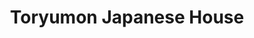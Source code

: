 ---
layout: place
title: "Toryumon Japanese House"
permalink: /district-of-columbia/washington/toryumon-japanese-house.html
stateAbbr: DC
stateName: District of Columbia
cityName: Washington
place_id: ChIJj9dFYl23t4kRtofPHMPFewA
photos:
  - name: >-
      places/ChIJj9dFYl23t4kRtofPHMPFewA/photos/AeeoHcLGJySFsa-625Nnw2FUcJYuhYNsIllaTYRG0Oc6cwIb4J0q_8iG6440oM-d1z9v8bCIipG5GEprm4s3DKTMXkPSyXaW94vO1M-lvxo_sDXRrRA4tVG8xhwsrvQbH-4BJ4YSYNJtKeFCssy-KdA8mboIQ9EW2fmfTLWOj9hUgQ7pDHF9_xBnINDVs8PmJGNrwl_vNeB4mdIUAYIq8wB3NdpqF-TDRZEKOUKtX29F9odJLTXZpX6m5w014JGXIttaaij2DIqmFcP8B8SXMOF2lN1lneLXFCvYKVRMC2oP615NIA
    widthPx: 1890
    heightPx: 1078
    authorAttributions:
      - displayName: Toryumon Japanese House
        uri: https://maps.google.com/maps/contrib/100609488828992243492
        photoUri: >-
          https://lh3.googleusercontent.com/a-/ALV-UjWs5qkS3plCbRuUpa3LcVMZMcelaYE_xQ853LQVwYZIKEFOzoiU=s100-p-k-no-mo
    flagContentUri: >-
      https://www.google.com/local/imagery/report/?cb_client=maps_api_places.places_api&image_key=!1e10!2sAF1QipOJJ1Rigj18B5eRPYFAOTG74qfHQHkU16Rh8Ik_&hl=en-US
    googleMapsUri: >-
      https://www.google.com/maps/place//data=!3m4!1e2!3m2!1sAF1QipOJJ1Rigj18B5eRPYFAOTG74qfHQHkU16Rh8Ik_!2e10!4m2!3m1!1s0x89b7b75d6245d78f:0x7bc5c31ccf87b6
  - name: >-
      places/ChIJj9dFYl23t4kRtofPHMPFewA/photos/AeeoHcLOJF1qJU7O1xz3a5Ff3v_SLOk_5B7uQHpDu1vUjPAAwYrAcRc5sfBWUczOTuiEh_7J0mb07DSbgkixL-VYagh9rbmvzSJG-R3JuUrnxiSqdCCdn7da65_gMG6_UxuhLi-8WcXXxlzQScmS_ri7HttpG8DbuU558T6e644xKRx6YqZmtN4bJ5B2jMGa0cYAIoIAx5_DA_1ClF6Q6atOqkdt-YoP3m7Vv70fz_Odl2svl1xjm_LVTQouEwusLuYafq2eSoBcj8rcM6sF_N6S3KBSUF8v5X_9BUH62QhU0aSQ9A
    widthPx: 1080
    heightPx: 1920
    authorAttributions:
      - displayName: Toryumon Japanese House
        uri: https://maps.google.com/maps/contrib/100609488828992243492
        photoUri: >-
          https://lh3.googleusercontent.com/a-/ALV-UjWs5qkS3plCbRuUpa3LcVMZMcelaYE_xQ853LQVwYZIKEFOzoiU=s100-p-k-no-mo
    flagContentUri: >-
      https://www.google.com/local/imagery/report/?cb_client=maps_api_places.places_api&image_key=!1e10!2sAF1QipN2kZdgCNFwWCSBhfiSp00iXuEkn3MgLtsQTlYU&hl=en-US
    googleMapsUri: >-
      https://www.google.com/maps/place//data=!3m4!1e2!3m2!1sAF1QipN2kZdgCNFwWCSBhfiSp00iXuEkn3MgLtsQTlYU!2e10!4m2!3m1!1s0x89b7b75d6245d78f:0x7bc5c31ccf87b6
  - name: >-
      places/ChIJj9dFYl23t4kRtofPHMPFewA/photos/AeeoHcJ_H2vPyFnm1pTGh_H1G8E5f284cw_RFHbombiIm2jdog-s2v4dLFrrbQoeyZGCueYfagd1K6yzBkurO4bFc9i0VK-jv6XCiKRdvQnmHkElNAIVQzBvVWKwIN1OBdJp4eF857xroCHIX5c0bIgxsBNIeZO339XU8PXKYXyGpE2spiL6h0tcCdwCn4hSS1DSJPldIQ7f4p1c2uC1Gks8_cmzPzpocC-jI6cbJu_tDD_UU_ezqe9aXzsMCfQAWYvaJZ4jTnqxkUe7McTN_kxMG6dwioZvw-bYaQuc0GGm2sr_ng
    widthPx: 616
    heightPx: 576
    authorAttributions:
      - displayName: Toryumon Japanese House
        uri: https://maps.google.com/maps/contrib/100609488828992243492
        photoUri: >-
          https://lh3.googleusercontent.com/a-/ALV-UjWs5qkS3plCbRuUpa3LcVMZMcelaYE_xQ853LQVwYZIKEFOzoiU=s100-p-k-no-mo
    flagContentUri: >-
      https://www.google.com/local/imagery/report/?cb_client=maps_api_places.places_api&image_key=!1e10!2sAF1QipMp2795pfkXdsMOBvCME7XV23gETrYDPL5KlLoo&hl=en-US
    googleMapsUri: >-
      https://www.google.com/maps/place//data=!3m4!1e2!3m2!1sAF1QipMp2795pfkXdsMOBvCME7XV23gETrYDPL5KlLoo!2e10!4m2!3m1!1s0x89b7b75d6245d78f:0x7bc5c31ccf87b6
  - name: >-
      places/ChIJj9dFYl23t4kRtofPHMPFewA/photos/AeeoHcLGvrnfshN25bij41SqOuQW90ttB7BUrYrrV22MDp6oZG8NS_8sEHqKnHkMngStJAjrfL5Yaf9InxrnbAlvgEqA5K8JmQWB9rtxTJFe7xlQlmug1cg0erfCb_NU-GdiT63oB2JrVIXzZtFZspBLntwNKjO0ju1QRG-iTTslpO5yATW0W3rceW7gk-93HozY4TLgDcoyGtn_Oirahe0fK9sfZ0wroqA_welKxt8l7LzCPX5pRiwZlEkP0joRXkgPwCBUXY5AX0J6ifgfbyYVUA908VMmWvEcmQpQ6UIZmOb74w
    widthPx: 1182
    heightPx: 903
    authorAttributions:
      - displayName: Toryumon Japanese House
        uri: https://maps.google.com/maps/contrib/100609488828992243492
        photoUri: >-
          https://lh3.googleusercontent.com/a-/ALV-UjWs5qkS3plCbRuUpa3LcVMZMcelaYE_xQ853LQVwYZIKEFOzoiU=s100-p-k-no-mo
    flagContentUri: >-
      https://www.google.com/local/imagery/report/?cb_client=maps_api_places.places_api&image_key=!1e10!2sAF1QipM0qoJN7dvFPobzMsbHAl_XwDJ8Dr2BA1nqYIDq&hl=en-US
    googleMapsUri: >-
      https://www.google.com/maps/place//data=!3m4!1e2!3m2!1sAF1QipM0qoJN7dvFPobzMsbHAl_XwDJ8Dr2BA1nqYIDq!2e10!4m2!3m1!1s0x89b7b75d6245d78f:0x7bc5c31ccf87b6
  - name: >-
      places/ChIJj9dFYl23t4kRtofPHMPFewA/photos/AeeoHcLgcl7T9lJXxIL_CUXXhw3OEdbmXTkemwvIqmcOZVsUzstjGHnuWX2x-04Bx1ts_XJ6zPo6VTrkfZpSBxmPHQPkuY0bJmcncpmQNOp07U6RNdgMUxe3j2Cg9P1Jb-azAAZH2wmI22aYBq1xSaeZ4ulO5CVEFUinPaltzfogGp9ABOpLSwFrwX3_HlAkw0kzHwppbH3lsNbSSIZ4hJuMl_xzkw1jG5A88Dlp48zGn38zzxhKiTF-XJaCGrnrfd-Ui5U8jMq77h8GddcL8WPuMaVCA0_ETqtTvXlymWuEznfqWfbEJNGM1mYZ-prXPbM_fH-DmcNByeh2f9myb1zuK7r_cqOyXWK_k61u2HyoAQ_WIhJ_0LNL31Zqo8XHI63cyQkByhSVVhPJ9NkAXKWKnNzOiWw5E6pI9O_H4wa9elKKsw
    widthPx: 3024
    heightPx: 4032
    authorAttributions:
      - displayName: Arina
        uri: https://maps.google.com/maps/contrib/112423762916189676485
        photoUri: >-
          https://lh3.googleusercontent.com/a-/ALV-UjXGPLaNSRed-2MAJyFh2NaPHwLI8z6P_zPqAtDwQGIp3_g4K0jzcQ=s100-p-k-no-mo
    flagContentUri: >-
      https://www.google.com/local/imagery/report/?cb_client=maps_api_places.places_api&image_key=!1e10!2sCIHM0ogKEICAgMCIrPCrPQ&hl=en-US
    googleMapsUri: >-
      https://www.google.com/maps/place//data=!3m4!1e2!3m2!1sCIHM0ogKEICAgMCIrPCrPQ!2e10!4m2!3m1!1s0x89b7b75d6245d78f:0x7bc5c31ccf87b6
  - name: >-
      places/ChIJj9dFYl23t4kRtofPHMPFewA/photos/AeeoHcKKGk7k7IUTfU5sntykmhcT4qWinTe2VkQe7sz7V-Kk4TmTfFfAY69l_FQoli_Qb7zHFLOhtyGBFNzQir1LYDX2Rt2WYvb3yOFuYift74dAZL-yDa6S35YKb0Yd3_iw6J0TGt1lNZmeh3uxVPffhqGzhtk7kukZbhE5HEwBLmjsntrAydQ7elxh3OMRq2rET8gMOPDFx_EYIS_rM12w6kz8sb_bGE5Es2wBwY-2-0_fbkB2z4OIFkFgjVx5gSNt3zkbQrK9E152C0akwTC4zvgaMpyWopqBIyBFVs73hRuNBw
    widthPx: 932
    heightPx: 755
    authorAttributions:
      - displayName: Toryumon Japanese House
        uri: https://maps.google.com/maps/contrib/100609488828992243492
        photoUri: >-
          https://lh3.googleusercontent.com/a-/ALV-UjWs5qkS3plCbRuUpa3LcVMZMcelaYE_xQ853LQVwYZIKEFOzoiU=s100-p-k-no-mo
    flagContentUri: >-
      https://www.google.com/local/imagery/report/?cb_client=maps_api_places.places_api&image_key=!1e10!2sAF1QipNFBpQ01DGL_ur_VtO1EHzruw4nkToI_DCaeOhT&hl=en-US
    googleMapsUri: >-
      https://www.google.com/maps/place//data=!3m4!1e2!3m2!1sAF1QipNFBpQ01DGL_ur_VtO1EHzruw4nkToI_DCaeOhT!2e10!4m2!3m1!1s0x89b7b75d6245d78f:0x7bc5c31ccf87b6
  - name: >-
      places/ChIJj9dFYl23t4kRtofPHMPFewA/photos/AeeoHcIjdema7ui67NGe0JtOMK1vSPAgEhQ2m7BJJW14F1h-N-4IVFgOI9D9DfgoYAB7YiemLnDXFU22MPACJNLeoSgLwuNb8sFXT32CUddpHaZ-fP0tBCHmtdeaJ8OcZEo9pcfGeDKd9Jjvd_5IZNuDyrxk8CpDx4Uw3DBOZAO0mKkwLNM9MnvY-vSaAREWmrO3UwN8N0J_7L3dxleL8XKHvO2eWnX1Jazj4bNE72UCL9OQYmsLgmgaOcKKiAVh8K2B_Za2qz4azBogomyEUK7h9FPjITb3PXQEKXEc41XVEk2BNQ
    widthPx: 1081
    heightPx: 786
    authorAttributions:
      - displayName: Toryumon Japanese House
        uri: https://maps.google.com/maps/contrib/100609488828992243492
        photoUri: >-
          https://lh3.googleusercontent.com/a-/ALV-UjWs5qkS3plCbRuUpa3LcVMZMcelaYE_xQ853LQVwYZIKEFOzoiU=s100-p-k-no-mo
    flagContentUri: >-
      https://www.google.com/local/imagery/report/?cb_client=maps_api_places.places_api&image_key=!1e10!2sAF1QipNi2UKgkp8NXATuMybfoM9qQ4Bzp3grVohQE9JC&hl=en-US
    googleMapsUri: >-
      https://www.google.com/maps/place//data=!3m4!1e2!3m2!1sAF1QipNi2UKgkp8NXATuMybfoM9qQ4Bzp3grVohQE9JC!2e10!4m2!3m1!1s0x89b7b75d6245d78f:0x7bc5c31ccf87b6
  - name: >-
      places/ChIJj9dFYl23t4kRtofPHMPFewA/photos/AeeoHcJuzZawl1-KiKXAoQnx8Pv4sUJaTxstoqCdTiT8CdFB7Vj1TGVH1dqWMh653CJ7FkerBS9SaVVwsDfYqzsH-ub7gaOem6TMV9hIPF8ekEyBkVeuLPKKrWlV0Pcdrk-vvI60DR6-esr1uYBuEBk6UFaBEgVE7iLW_q4KTeSMyxvhYRAro370pQGnmjXdqDnRyupB5M8A6WeWzJxZ7J0_9WhG9l4_P-I4vugaSllMitK7CJF3PcEinBIM5qZx2H9G5g1W7gfi6UFihAAQ7HWB-5uG8xyBsVPQ6hcOpiEal0a1PA
    widthPx: 1010
    heightPx: 829
    authorAttributions:
      - displayName: Toryumon Japanese House
        uri: https://maps.google.com/maps/contrib/100609488828992243492
        photoUri: >-
          https://lh3.googleusercontent.com/a-/ALV-UjWs5qkS3plCbRuUpa3LcVMZMcelaYE_xQ853LQVwYZIKEFOzoiU=s100-p-k-no-mo
    flagContentUri: >-
      https://www.google.com/local/imagery/report/?cb_client=maps_api_places.places_api&image_key=!1e10!2sAF1QipN0g-ZNxKAEEYmHpKU0q0iI8XL0O4uTRsq1UrZh&hl=en-US
    googleMapsUri: >-
      https://www.google.com/maps/place//data=!3m4!1e2!3m2!1sAF1QipN0g-ZNxKAEEYmHpKU0q0iI8XL0O4uTRsq1UrZh!2e10!4m2!3m1!1s0x89b7b75d6245d78f:0x7bc5c31ccf87b6
  - name: >-
      places/ChIJj9dFYl23t4kRtofPHMPFewA/photos/AeeoHcKBrAXIIZqNWGhn1bKTElb2tMmhW4WEGS79gW55fsiRCvXHWVNybXiqMPt92f-K9DFfSF23ZdUXxuNTh5_kuipIEb75fk7j2zVNUgFxErL2R30vtRp1JLEcG_yA2izRSk3PKrYINdNN2SsFKiEdUjEke9Ieh9cZ43jkf0yFh38vAntAbop38cmDVbSx__SfOLSTBkzPhq6NkPPtba_ZxZOWzShyRu10njlpkqiilkcm3TpDV8yVF9opUuOeHPqvKESPK5ygAquOQbt5CXBuBrrJvALhERqion8FGkC_Ce2XQw
    widthPx: 1007
    heightPx: 748
    authorAttributions:
      - displayName: Toryumon Japanese House
        uri: https://maps.google.com/maps/contrib/100609488828992243492
        photoUri: >-
          https://lh3.googleusercontent.com/a-/ALV-UjWs5qkS3plCbRuUpa3LcVMZMcelaYE_xQ853LQVwYZIKEFOzoiU=s100-p-k-no-mo
    flagContentUri: >-
      https://www.google.com/local/imagery/report/?cb_client=maps_api_places.places_api&image_key=!1e10!2sAF1QipOmQ_jlelrCPQOKDB9UM_5SxXawtPjf4p2R9S1E&hl=en-US
    googleMapsUri: >-
      https://www.google.com/maps/place//data=!3m4!1e2!3m2!1sAF1QipOmQ_jlelrCPQOKDB9UM_5SxXawtPjf4p2R9S1E!2e10!4m2!3m1!1s0x89b7b75d6245d78f:0x7bc5c31ccf87b6
  - name: >-
      places/ChIJj9dFYl23t4kRtofPHMPFewA/photos/AeeoHcIIgFx4OvrQBASo47ZDM6Ubs_kqstDy_4S16OXmJTfwKp5Ouako8S49eKfjpMZZ7jbc8af4JZTD-HNHMonqzlw8GfU6sFELW1LWamksXL0EoCpXuFbDxV5iPmIJIF6lk22H7FOfWhUYNI7EmnyTHccyzbt4NFub5SYTROEa3mOZLCwu3gehNGotPy0RN0WC5V0AnSfe8TGOzZhtYc4sSe_Q7AX2iwvYeXOGjX-tfjPNExSDmkKbb9Lo9iEBkfkpbNEX-DppUAJ3snFleR-vkIStsn5ggm_0uD_x2rTjD7U_sA
    widthPx: 1050
    heightPx: 795
    authorAttributions:
      - displayName: Toryumon Japanese House
        uri: https://maps.google.com/maps/contrib/100609488828992243492
        photoUri: >-
          https://lh3.googleusercontent.com/a-/ALV-UjWs5qkS3plCbRuUpa3LcVMZMcelaYE_xQ853LQVwYZIKEFOzoiU=s100-p-k-no-mo
    flagContentUri: >-
      https://www.google.com/local/imagery/report/?cb_client=maps_api_places.places_api&image_key=!1e10!2sAF1QipOq-yDj3zR9eNjmhGZLpWF0SjDnh2T-z891C8MV&hl=en-US
    googleMapsUri: >-
      https://www.google.com/maps/place//data=!3m4!1e2!3m2!1sAF1QipOq-yDj3zR9eNjmhGZLpWF0SjDnh2T-z891C8MV!2e10!4m2!3m1!1s0x89b7b75d6245d78f:0x7bc5c31ccf87b6
address: '1901 Pennsylvania Avenue NW #0001, Washington, DC 20006, USA'
street: '1901 Pennsylvania Avenue NW #0001'
city: Washington
state: DC
zip: '20006'
country: USA
neighborhood: Northwest Washington
latitude: '38.900652'
longitude: '-77.043704'
accessibility_options:
  wheelchairAccessibleEntrance: true
  wheelchairAccessibleRestroom: true
  wheelchairAccessibleSeating: true
business_status: OPERATIONAL
name: Toryumon Japanese House
google_maps_links:
  directionsUri: >-
    https://www.google.com/maps/dir//''/data=!4m7!4m6!1m1!4e2!1m2!1m1!1s0x89b7b75d6245d78f:0x7bc5c31ccf87b6!3e0
  placeUri: https://maps.google.com/?cid=34838863928068022
  writeAReviewUri: >-
    https://www.google.com/maps/place//data=!4m3!3m2!1s0x89b7b75d6245d78f:0x7bc5c31ccf87b6!12e1
  reviewsUri: >-
    https://www.google.com/maps/place//data=!4m4!3m3!1s0x89b7b75d6245d78f:0x7bc5c31ccf87b6!9m1!1b1
  photosUri: >-
    https://www.google.com/maps/place//data=!4m3!3m2!1s0x89b7b75d6245d78f:0x7bc5c31ccf87b6!10e5
primary_type: Japanese Restaurant
opening_hours:
  regular: null
  current: null
secondary_opening_hours:
  regular:
    weekdayDescriptions: null
    type: null
  current:
    weekdayDescriptions: null
    type: null
phone: (202) 785-4600
price_level: PRICE_LEVEL_MODERATE
price_range: $20 &ndash; $30
rating: '4.4'
rating_count: 821
website: https://www.toryumonjapanese.com/
description: >-
  Grilled dishes, ramen, sushi & bento lunch specials round at the menu at this
  contemporary option.
reviews:
  - name: >-
      places/ChIJj9dFYl23t4kRtofPHMPFewA/reviews/ChZDSUhNMG9nS0VJQ0FnTUR3ekpQb0pnEAE
    relativePublishTimeDescription: a week ago
    rating: 5
    text:
      text: >-
        (If u are a GW student, u can use your dining dollar, too!) Loved the
        ramen … i visited Japan 3 times and this ramen was the best, even better
        than the one i had in Japan 😍 Im not a fan of donkotsu ramen, but this
        Tokyo ramen was sooooo good! My friend had a spicy one ($16, original is
        $15) and the soup was good, too! It tasted like a spicy peanut based
        soup 🤤

        The roll was not bad, but it was not filling haha. Maybe next time i
        will try okonomiyaki instead . Would definitely come back again !!!!

        ‼️UPDATE FOR 2nd VISIT‼️ : i love this place… this time i tried miso
        ramen, okonomiyaki&beer.

        OMG I LOVED OKONOMIYAKI SO MUCHHHH!! I missed this taste😂😂

        For miso ramen, honestly i didnt like it.. it was too salty for me :(
        Just try tokyo ramen cause that was is so good haha
      languageCode: en
    originalText:
      text: >-
        (If u are a GW student, u can use your dining dollar, too!) Loved the
        ramen … i visited Japan 3 times and this ramen was the best, even better
        than the one i had in Japan 😍 Im not a fan of donkotsu ramen, but this
        Tokyo ramen was sooooo good! My friend had a spicy one ($16, original is
        $15) and the soup was good, too! It tasted like a spicy peanut based
        soup 🤤

        The roll was not bad, but it was not filling haha. Maybe next time i
        will try okonomiyaki instead . Would definitely come back again !!!!

        ‼️UPDATE FOR 2nd VISIT‼️ : i love this place… this time i tried miso
        ramen, okonomiyaki&beer.

        OMG I LOVED OKONOMIYAKI SO MUCHHHH!! I missed this taste😂😂

        For miso ramen, honestly i didnt like it.. it was too salty for me :(
        Just try tokyo ramen cause that was is so good haha
      languageCode: en
    authorAttribution:
      displayName: derrohediamant
      uri: https://www.google.com/maps/contrib/108420716458866322101/reviews
      photoUri: >-
        https://lh3.googleusercontent.com/a-/ALV-UjU9A5c_XbIwoywwtX7SREGyKzTj5iqq0Z72JVsuT2OaGYKD-IvV=s128-c0x00000000-cc-rp-mo-ba3
    publishTime: '2025-04-06T02:51:40.136794Z'
    flagContentUri: >-
      https://www.google.com/local/review/rap/report?postId=ChZDSUhNMG9nS0VJQ0FnTUR3ekpQb0pnEAE&d=17924085&t=1
    googleMapsUri: >-
      https://www.google.com/maps/reviews/data=!4m6!14m5!1m4!2m3!1sChZDSUhNMG9nS0VJQ0FnTUR3ekpQb0pnEAE!2m1!1s0x89b7b75d6245d78f:0x7bc5c31ccf87b6
  - name: >-
      places/ChIJj9dFYl23t4kRtofPHMPFewA/reviews/ChZDSUhNMG9nS0VJQ0FnTUNJclBDckhREAE
    relativePublishTimeDescription: a week ago
    rating: 3
    text:
      text: >-
        The food was decent but nothing exceptional. The ramen, sushi, and
        hibachi were all just okay, lacking standout flavors. However, the staff
        was incredibly friendly and attentive, which made the experience more
        enjoyable. The atmosphere was warm and inviting, creating a pleasant
        dining environment. Overall, it was a good place to visit for the
        ambiance and service, but the food could have been better.
      languageCode: en
    originalText:
      text: >-
        The food was decent but nothing exceptional. The ramen, sushi, and
        hibachi were all just okay, lacking standout flavors. However, the staff
        was incredibly friendly and attentive, which made the experience more
        enjoyable. The atmosphere was warm and inviting, creating a pleasant
        dining environment. Overall, it was a good place to visit for the
        ambiance and service, but the food could have been better.
      languageCode: en
    authorAttribution:
      displayName: Arina
      uri: https://www.google.com/maps/contrib/112423762916189676485/reviews
      photoUri: >-
        https://lh3.googleusercontent.com/a-/ALV-UjXGPLaNSRed-2MAJyFh2NaPHwLI8z6P_zPqAtDwQGIp3_g4K0jzcQ=s128-c0x00000000-cc-rp-mo-ba4
    publishTime: '2025-03-31T00:04:35.823625Z'
    flagContentUri: >-
      https://www.google.com/local/review/rap/report?postId=ChZDSUhNMG9nS0VJQ0FnTUNJclBDckhREAE&d=17924085&t=1
    googleMapsUri: >-
      https://www.google.com/maps/reviews/data=!4m6!14m5!1m4!2m3!1sChZDSUhNMG9nS0VJQ0FnTUNJclBDckhREAE!2m1!1s0x89b7b75d6245d78f:0x7bc5c31ccf87b6
  - name: >-
      places/ChIJj9dFYl23t4kRtofPHMPFewA/reviews/ChZDSUhNMG9nS0VJQ0FnSUQzMXZDTktnEAE
    relativePublishTimeDescription: 5 months ago
    rating: 4
    text:
      text: >-
        I visited this spot with a few friends on September 11th. I got to enjoy
        the Japchae and the seaweed salad. I didn’t particularly like the miso
        soup.


        The lychee champagne could be perceived weird by the texture but it was
        tasty. The pear martini was soooo good.


        The service lacked a little but eventually all of our needs were met.
        The place has a nice ambiance and good for lunch with coworkers or a
        date.
      languageCode: en
    originalText:
      text: >-
        I visited this spot with a few friends on September 11th. I got to enjoy
        the Japchae and the seaweed salad. I didn’t particularly like the miso
        soup.


        The lychee champagne could be perceived weird by the texture but it was
        tasty. The pear martini was soooo good.


        The service lacked a little but eventually all of our needs were met.
        The place has a nice ambiance and good for lunch with coworkers or a
        date.
      languageCode: en
    authorAttribution:
      displayName: Jahaan Thomas
      uri: https://www.google.com/maps/contrib/112496974317720705140/reviews
      photoUri: >-
        https://lh3.googleusercontent.com/a-/ALV-UjXNCgEuXhBEP8dkQlMtb3ybR7OzciwlfeBrGlZxUdmZ99x8j2QO=s128-c0x00000000-cc-rp-mo-ba5
    publishTime: '2024-11-14T21:32:25.101416Z'
    flagContentUri: >-
      https://www.google.com/local/review/rap/report?postId=ChZDSUhNMG9nS0VJQ0FnSUQzMXZDTktnEAE&d=17924085&t=1
    googleMapsUri: >-
      https://www.google.com/maps/reviews/data=!4m6!14m5!1m4!2m3!1sChZDSUhNMG9nS0VJQ0FnSUQzMXZDTktnEAE!2m1!1s0x89b7b75d6245d78f:0x7bc5c31ccf87b6
  - name: >-
      places/ChIJj9dFYl23t4kRtofPHMPFewA/reviews/ChdDSUhNMG9nS0VJQ0FnSURfMWR2MzBRRRAB
    relativePublishTimeDescription: 2 months ago
    rating: 5
    text:
      text: >-
        My friend and I enjoyed the pick what you'd like bento boxes for a tasty
        and satisfying lunch. The included bowl of miso soup was warm and
        fragrant. Each of the 4 sections of the bento box had several choices so
        one could make the meal their own. We both picked the seaweed salad,
        edamame and brown rice. I enjoyed the bulgolgi  while my friend had the
        sashimi selection. Each dish was made fresh and served quickly.
      languageCode: en
    originalText:
      text: >-
        My friend and I enjoyed the pick what you'd like bento boxes for a tasty
        and satisfying lunch. The included bowl of miso soup was warm and
        fragrant. Each of the 4 sections of the bento box had several choices so
        one could make the meal their own. We both picked the seaweed salad,
        edamame and brown rice. I enjoyed the bulgolgi  while my friend had the
        sashimi selection. Each dish was made fresh and served quickly.
      languageCode: en
    authorAttribution:
      displayName: Carolyn Frank
      uri: https://www.google.com/maps/contrib/114425830886407262115/reviews
      photoUri: >-
        https://lh3.googleusercontent.com/a/ACg8ocIh6Je4DJ-Mxv6_f1UypOZWNVkLwqrn0Cey2WdAKG8Wn0wMIQ=s128-c0x00000000-cc-rp-mo-ba5
    publishTime: '2025-01-25T23:16:06.456852Z'
    flagContentUri: >-
      https://www.google.com/local/review/rap/report?postId=ChdDSUhNMG9nS0VJQ0FnSURfMWR2MzBRRRAB&d=17924085&t=1
    googleMapsUri: >-
      https://www.google.com/maps/reviews/data=!4m6!14m5!1m4!2m3!1sChdDSUhNMG9nS0VJQ0FnSURfMWR2MzBRRRAB!2m1!1s0x89b7b75d6245d78f:0x7bc5c31ccf87b6
  - name: >-
      places/ChIJj9dFYl23t4kRtofPHMPFewA/reviews/ChdDSUhNMG9nS0VJQ0FnTURJa051M3FBRRAB
    relativePublishTimeDescription: a week ago
    rating: 5
    text:
      text: >-
        1st time in DC and was looking for a quick low-key meal for our last
        night. Great reviews led me here and it did not disappoint! Cool
        atmosphere, tucked away under a stairway for a more secluded vibe. Great
        food and service! Their homemade ginger dressing was by far the best
        I’ve ever had!
      languageCode: en
    originalText:
      text: >-
        1st time in DC and was looking for a quick low-key meal for our last
        night. Great reviews led me here and it did not disappoint! Cool
        atmosphere, tucked away under a stairway for a more secluded vibe. Great
        food and service! Their homemade ginger dressing was by far the best
        I’ve ever had!
      languageCode: en
    authorAttribution:
      displayName: Amber Booth
      uri: https://www.google.com/maps/contrib/108018899101816223321/reviews
      photoUri: >-
        https://lh3.googleusercontent.com/a-/ALV-UjURQfbG8TBBQFzT3SX5_8gsXYDARaO0i6FML9w6M98vRcu4Zl5q=s128-c0x00000000-cc-rp-mo
    publishTime: '2025-04-06T08:58:58.215030Z'
    flagContentUri: >-
      https://www.google.com/local/review/rap/report?postId=ChdDSUhNMG9nS0VJQ0FnTURJa051M3FBRRAB&d=17924085&t=1
    googleMapsUri: >-
      https://www.google.com/maps/reviews/data=!4m6!14m5!1m4!2m3!1sChdDSUhNMG9nS0VJQ0FnTURJa051M3FBRRAB!2m1!1s0x89b7b75d6245d78f:0x7bc5c31ccf87b6
parking_options:
  paidStreetParking: true
  valetParking: false
payment_options:
  acceptsCreditCards: true
  acceptsDebitCards: true
  acceptsCashOnly: false
  acceptsNfc: true
allow_dogs: null
curbside_pickup: false
delivery: true
dine_in: true
good_for_children: true
good_for_groups: true
good_for_sports: false
live_music: false
menu_for_children: false
outdoor_seating: false
reservable: true
restroom: true
serves_beer: true
serves_breakfast: true
serves_brunch: null
serves_cocktails: true
serves_coffee: true
serves_dinner: true
serves_dessert: true
serves_lunch: true
serves_vegetarian_food: true
serves_wine: true
takeout: true

---